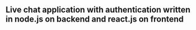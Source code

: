 ## Live chat application with authentication written in node.js on backend and react.js on frontend
